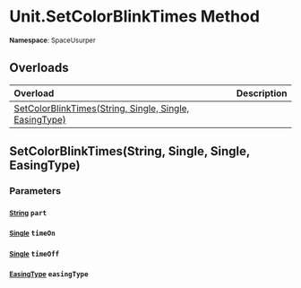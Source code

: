 # Unit.SetColorBlinkTimes Method

<small>**Namespace**: SpaceUsurper</small>

## Overloads

<div markdown="1" class="member-table">

| Overload | Description |
| :------- | ----------- |
| [SetColorBlinkTimes(String, Single, Single, EasingType)](#String_Single_Single_EasingType_) |  | 

</div>

## SetColorBlinkTimes(String, Single, Single, EasingType)
### Parameters
#### <small>[String](https://docs.microsoft.com/en-us/dotnet/api/system.string?view=netframework-4.5)</small> `part`

#### <small>[Single](https://docs.microsoft.com/en-us/dotnet/api/system.single?view=netframework-4.5)</small> `timeOn`

#### <small>[Single](https://docs.microsoft.com/en-us/dotnet/api/system.single?view=netframework-4.5)</small> `timeOff`

#### <small>[EasingType](../EasingType.md)</small> `easingType`

